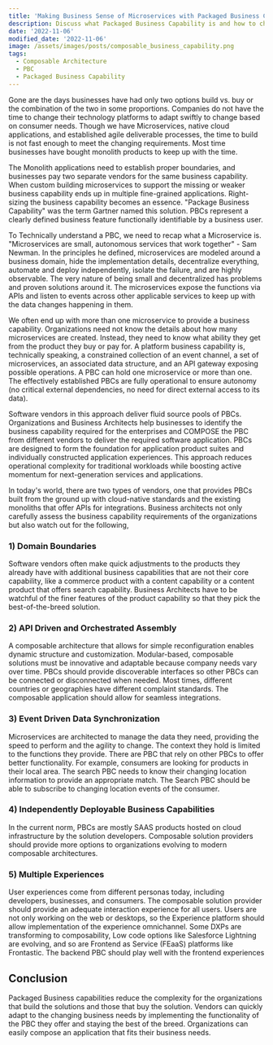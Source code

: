 ```yaml
---
title: 'Making Business Sense of Microservices with Packaged Business Capability'
description: Discuss what Packaged Business Capability is and how to choose a composable product
date: '2022-11-06'
modified_date: '2022-11-06'
image: /assets/images/posts/composable_business_capability.png
tags:
  - Composable Architecture
  - PBC
  - Packaged Business Capability
---
```


Gone are the days businesses have had only two options build vs. buy or the combination of the two in some proportions. Companies do not have the time to change their technology platforms to adapt swiftly to change based on consumer needs. Though we have Microservices, native cloud applications, and established agile deliverable processes, the time to build is not fast enough to meet the changing requirements. Most time businesses have bought monolith products to keep up with the time.

The Monolith applications need to establish proper boundaries, and businesses pay two separate vendors for the same business capability. When custom building microservices to support the missing or weaker business capability ends up in multiple fine-grained applications. Right-sizing the business capability becomes an essence. "Package Business Capability" was the term Gartner named this solution. PBCs represent a clearly defined business feature functionally identifiable by a business user.  

To Technically understand a PBC, we need to recap what a Microservice is. "Microservices are small, autonomous services that work together" - Sam Newman. In the principles he defined, microservices are modeled around a business domain,  hide the implementation details, decentralize everything, automate and deploy independently, isolate the failure, and are highly observable. The very nature of being small and decentralized has problems and proven solutions around it. The microservices expose the functions via APIs and listen to events across other applicable services to keep up with the data changes happening in them.

We often end up with more than one microservice to provide a business capability. Organizations need not know the details about how many microservices are created. Instead, they need to know what ability they get from the product they buy or pay for. A platform business capability is, technically speaking, a constrained collection of an event channel, a set of microservices, an associated data structure, and an API gateway exposing possible operations. A PBC can hold one microservice or more than one. The effectively established PBCs are fully operational to ensure autonomy (no critical external dependencies, no need for direct external access to its data). 

Software vendors in this approach deliver fluid source pools of PBCs. Organizations and Business Architects help businesses to identify the business capability required for the enterprises and COMPOSE the PBC from different vendors to deliver the required software application. PBCs are designed to form the foundation for application product suites and individually constructed application experiences. This approach reduces operational complexity for traditional workloads while boosting active momentum for next-generation services and applications.  

In today's world, there are two types of vendors, one that provides PBCs built from the ground up with cloud-native standards and the existing monoliths that offer APIs for integrations. Business architects not only carefully assess the business capability requirements of the organizations but also watch out for the following,

### 1) Domain Boundaries

Software vendors often make quick adjustments to the products they already have with additional business capabilities that are not their core capability, like a commerce product with a content capability or a content product that offers search capability. Business Architects have to be watchful of the finer features of the product capability so that they pick the best-of-the-breed solution.

### 2) API Driven and Orchestrated Assembly 

A composable architecture that allows for simple reconfiguration enables dynamic structure and customization. 
Modular-based, composable solutions must be innovative and adaptable because company needs vary over time. PBCs should provide discoverable interfaces so other PBCs can be connected or disconnected when needed. Most times, different countries or geographies have different complaint standards. The composable application should allow for seamless integrations.

### 3) Event Driven Data Synchronization

Microservices are architected to manage the data they need, providing the speed to perform and the agility to change. The context they hold is limited to the functions they provide. There are PBC that rely on other PBCs to offer better functionality. For example, consumers are looking for products in their local area. The search PBC needs to know their changing location information to provide an appropriate match. The Search PBC should be able to subscribe to changing location events of the consumer.

### 4) Independently Deployable Business Capabilities

In the current norm, PBCs are mostly SAAS products hosted on cloud infrastructure by the solution developers. Composable solution providers should provide more options to organizations evolving to modern composable architectures. 

### 5) Multiple Experiences

User experiences come from different personas today, including developers, businesses, and consumers. The composable solution provider should provide an adequate interaction experience for all users. Users are not only working on the web or desktops, so the Experience platform should allow implementation of the experience omnichannel. Some DXPs are transforming to composability, Low code options like Salesforce Lightning are evolving, and so are Frontend as Service (FEaaS) platforms like Frontastic. The backend PBC should play well with the frontend experiences 

## Conclusion

Packaged Business capabilities reduce the complexity for the organizations that build the solutions and those that buy the solution. Vendors can quickly adapt to the changing business needs by implementing the functionality of the PBC they offer and staying the best of the breed. Organizations can easily compose an application that fits their business needs.
 